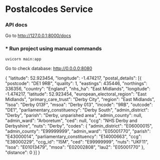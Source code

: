 # Postalcodes Service

### API docs

Go to <a href="http://127.0.0.1:8000/docs" class="external-link" target="_blank"> http://127.0.0.1:8000/docs </a>
 
### * Run project using manual commands
```
uvicorn main:app
```


Go to check database: <a href="http://0.0.0.0:8080/" class="external-link" target="_blank"> http://0.0.0.0:8080 </a>



{
  "latitude": 52.923454,
  "longitude": -1.474217,
  "postal_details": [{
            "postcode": "DE1 9RB",
            "quality": 1,
            "eastings": 435446,
            "northings": 336356,
            "country": "England",
            "nhs_ha": "East Midlands",
            "longitude": -1.474217,
            "latitude": 52.923454,
            "european_electoral_region": "East Midlands",
            "primary_care_trust": "Derby City",
            "region": "East Midlands",
            "lsoa": "Derby 013F",
            "msoa": "Derby 013",
            "incode": "9RB",
            "outcode": "DE1",
            "parliamentary_constituency": "Derby South",
            "admin_district": "Derby",
            "parish": "Derby, unparished area",
            "admin_county": null,
            "admin_ward": "Arboretum",
            "ced": null,
            "ccg": "NHS Derby and Derbyshire",
            "nuts": "Derby",
            "codes": {
                "admin_district": "E06000015",
                "admin_county": "E99999999",
                "admin_ward": "E05001770",
                "parish": "E43000014",
                "parliamentary_constituency": "E14000663",
                "ccg": "E38000229",
                "ccg_id": "15M",
                "ced": "E99999999",
                "nuts": "UKF11",
                "lsoa": "E01013479",
                "msoa": "E02002808",
                "lau2": "E05001770"
            },
            "distance": 0
        }]
}
